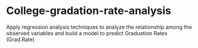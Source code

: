 # College-gradation-rate-analysis
Apply regression analysis techniques to analyze the relationship among the observed variables and build a model to predict Graduation Rates (Grad.Rate)
